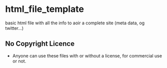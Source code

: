 # html_file_template
basic html file with all the info to aoir a complete site (meta data, og twitter...)

## No Copyright Licence
- Anyone can use these files with or without a license, for commercial use or not.
